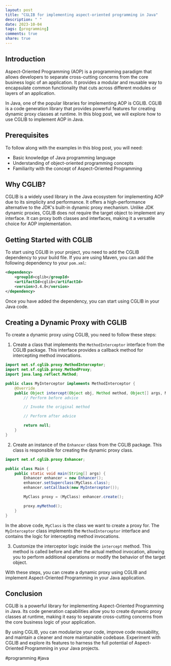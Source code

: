 ```yaml
---
layout: post
title: "CGLIB for implementing aspect-oriented programming in Java"
description: " "
date: 2023-10-04
tags: [programming]
comments: true
share: true
---
```


## Introduction
Aspect-Oriented Programming (AOP) is a programming paradigm that allows developers to separate cross-cutting concerns from the core business logic of an application. It provides a modular and reusable way to encapsulate common functionality that cuts across different modules or layers of an application.

In Java, one of the popular libraries for implementing AOP is CGLIB. CGLIB is a code generation library that provides powerful features for creating dynamic proxy classes at runtime. In this blog post, we will explore how to use CGLIB to implement AOP in Java.

## Prerequisites
To follow along with the examples in this blog post, you will need:
- Basic knowledge of Java programming language
- Understanding of object-oriented programming concepts
- Familiarity with the concept of Aspect-Oriented Programming

## Why CGLIB?
CGLIB is a widely used library in the Java ecosystem for implementing AOP due to its simplicity and performance. It offers a high-performance alternative to the JDK's built-in dynamic proxy mechanism. Unlike JDK dynamic proxies, CGLIB does not require the target object to implement any interface. It can proxy both classes and interfaces, making it a versatile choice for AOP implementation.

## Getting Started with CGLIB
To start using CGLIB in your project, you need to add the CGLIB dependency to your build file. If you are using Maven, you can add the following dependency to your `pom.xml`:

```xml
<dependency>
    <groupId>cglib</groupId>
    <artifactId>cglib</artifactId>
    <version>3.4.0</version>
</dependency>
```

Once you have added the dependency, you can start using CGLIB in your Java code.

## Creating a Dynamic Proxy with CGLIB
To create a dynamic proxy using CGLIB, you need to follow these steps:

1. Create a class that implements the `MethodInterceptor` interface from the CGLIB package. This interface provides a callback method for intercepting method invocations.
```java
import net.sf.cglib.proxy.MethodInterceptor;
import net.sf.cglib.proxy.MethodProxy;
import java.lang.reflect.Method;

public class MyInterceptor implements MethodInterceptor {
    @Override
    public Object intercept(Object obj, Method method, Object[] args, MethodProxy proxy) throws Throwable {
        // Perform before advice

        // Invoke the original method

        // Perform after advice

        return null;
    }
}
```

2. Create an instance of the `Enhancer` class from the CGLIB package. This class is responsible for creating the dynamic proxy class.
```java
import net.sf.cglib.proxy.Enhancer;

public class Main {
    public static void main(String[] args) {
        Enhancer enhancer = new Enhancer();
        enhancer.setSuperclass(MyClass.class);
        enhancer.setCallback(new MyInterceptor());

        MyClass proxy = (MyClass) enhancer.create();

        proxy.myMethod();
    }
}
```

In the above code, `MyClass` is the class we want to create a proxy for. The `MyInterceptor` class implements the `MethodInterceptor` interface and contains the logic for intercepting method invocations.

3. Customize the interceptor logic inside the `intercept` method. This method is called before and after the actual method invocation, allowing you to perform additional operations or modify the behavior of the target object.

With these steps, you can create a dynamic proxy using CGLIB and implement Aspect-Oriented Programming in your Java application.

## Conclusion
CGLIB is a powerful library for implementing Aspect-Oriented Programming in Java. Its code generation capabilities allow you to create dynamic proxy classes at runtime, making it easy to separate cross-cutting concerns from the core business logic of your application.

By using CGLIB, you can modularize your code, improve code reusability, and maintain a cleaner and more maintainable codebase. Experiment with CGLIB and explore its features to harness the full potential of Aspect-Oriented Programming in your Java projects.

#programming #java